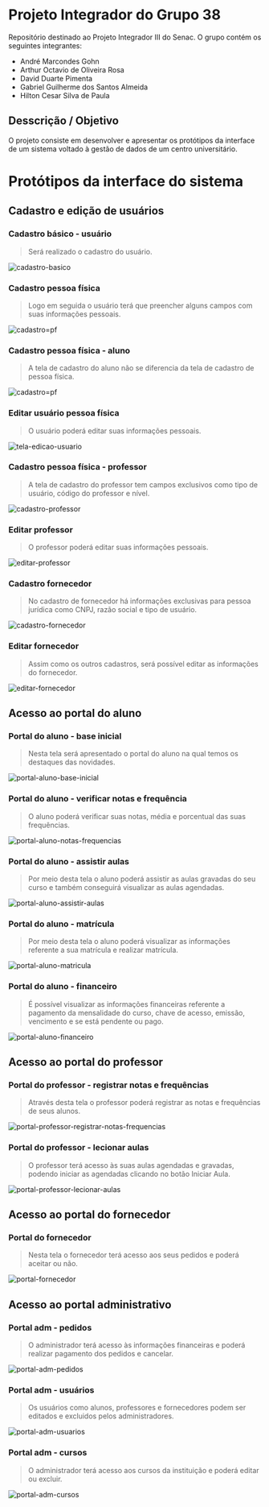 # Projeto Integrador do Grupo 38
Repositório destinado ao Projeto Integrador III do Senac. O grupo contém os seguintes integrantes:

- André Marcondes Gohn
- Arthur Octavio de Oliveira Rosa
- David Duarte Pimenta
- Gabriel Guilherme dos Santos Almeida
- Hilton Cesar Silva de Paula

## Desscrição / Objetivo
O projeto consiste em desenvolver e apresentar os protótipos da interface de um sistema voltado à gestão de dados de um centro universitário.


# Protótipos da interface do sistema


## Cadastro e edição de usuários

### Cadastro básico - usuário

> Será realizado o cadastro do usuário.

![cadastro-basico](https://github.com/david-duartep/Projeto-Integrador-Grupo-38/assets/160237872/5b4afc8d-a2b1-41a8-b906-1f263a672680)


### Cadastro pessoa física

> Logo em seguida o usuário terá que preencher alguns campos com suas informações pessoais.

![cadastro=pf](https://github.com/david-duartep/Projeto-Integrador-Grupo-38/assets/160237872/88b2292e-d7dc-4396-8113-712b81fdd056)


### Cadastro pessoa física - aluno

> A tela de cadastro do aluno não se diferencia da tela de cadastro de pessoa física.

![cadastro=pf](https://github.com/david-duartep/Projeto-Integrador-Grupo-38/assets/160237872/69e715b5-ce87-4d1b-950a-c98be613f0fb)


### Editar usuário pessoa física

> O usuário poderá editar suas informações pessoais.

![tela-edicao-usuario](https://github.com/david-duartep/Projeto-Integrador-Grupo-38/assets/160237872/727fe586-20aa-4fa8-b307-137626550598)


### Cadastro pessoa física - professor

> A tela de cadastro do professor tem campos exclusivos como tipo de usuário, código do professor e nível.

![cadastro-professor](https://github.com/david-duartep/Projeto-Integrador-Grupo-38/assets/160237872/cb6b93f7-cb65-4757-beaf-b5cd6967ef12)


### Editar professor

> O professor poderá editar suas informações pessoais.

![editar-professor](https://github.com/david-duartep/Projeto-Integrador-Grupo-38/assets/160237872/41282b1e-9c30-479b-b8a9-d0bc278afe72)


### Cadastro fornecedor

> No cadastro de fornecedor há informações exclusivas para pessoa jurídica como CNPJ, razão social e tipo de usuário.

![cadastro-fornecedor](https://github.com/david-duartep/Projeto-Integrador-Grupo-38/assets/160237872/8c7b765b-4f0e-4da7-8a85-d567b05995fa)


### Editar fornecedor

> Assim como os outros cadastros, será possível editar as informações do fornecedor.

![editar-fornecedor](https://github.com/david-duartep/Projeto-Integrador-Grupo-38/assets/160237872/36863763-c37e-4128-9dee-01ce98bc8d59)


## Acesso ao portal do aluno

### Portal do aluno - base inicial

> Nesta tela será apresentado o portal do aluno na qual temos os destaques das novidades.

![portal-aluno-base-inicial](https://github.com/david-duartep/Projeto-Integrador-Grupo-38/assets/160237872/082535b7-9c49-4dbc-a7d7-4ca914a02049)


### Portal do aluno - verificar notas e frequência

> O aluno poderá verificar suas notas, média e porcentual das suas frequências.

![portal-aluno-notas-frequencias](https://github.com/david-duartep/Projeto-Integrador-Grupo-38/assets/160237872/f43f61fa-bde8-4e60-96e5-9be9830e9e40)


### Portal do aluno - assistir aulas

> Por meio desta tela o aluno poderá assistir as aulas gravadas do seu curso e também conseguirá visualizar as aulas agendadas.

![portal-aluno-assistir-aulas](https://github.com/david-duartep/Projeto-Integrador-Grupo-38/assets/160237872/3d4b58a4-2e23-4a1b-ace3-5882df1c57cf)


### Portal do aluno - matrícula

> Por meio desta tela o aluno poderá visualizar as informações referente a sua matrícula e realizar matrícula.

![portal-aluno-matricula](https://github.com/david-duartep/Projeto-Integrador-Grupo-38/assets/160237872/f12bd43c-8bc7-48a7-8b60-eda1f4da532a)


### Portal do aluno - financeiro

> É possível visualizar as informações financeiras referente a pagamento da mensalidade do curso, chave de acesso, emissão, vencimento e se está pendente ou pago.

![portal-aluno-financeiro](https://github.com/david-duartep/Projeto-Integrador-Grupo-38/assets/160237872/2c08fd24-9e35-4e6a-93bc-4642f15bd6be)


## Acesso ao portal do professor

### Portal do professor - registrar notas e frequências

> Através desta tela o professor poderá registrar as notas e frequências de seus alunos.

![portal-professor-registrar-notas-frequencias](https://github.com/david-duartep/Projeto-Integrador-Grupo-38/assets/160237872/67700a7b-51b4-44ee-8d0e-dc2f442c3377)


### Portal do professor - lecionar aulas

> O professor terá acesso às suas aulas agendadas e gravadas, podendo iniciar as agendadas clicando no botão Iniciar Aula.

![portal-professor-lecionar-aulas](https://github.com/david-duartep/Projeto-Integrador-Grupo-38/assets/160237872/4b407c22-cd10-46f4-8174-524f8b98c1a6)


## Acesso ao portal do fornecedor

### Portal do fornecedor

> Nesta tela o fornecedor terá acesso aos seus pedidos e poderá aceitar ou não.

![portal-fornecedor](https://github.com/david-duartep/Projeto-Integrador-Grupo-38/assets/160237872/03729209-0643-419b-a573-f747657152e4)


## Acesso ao portal administrativo

### Portal adm - pedidos

> O administrador terá acesso às informações financeiras e poderá realizar pagamento dos pedidos e cancelar.

![portal-adm-pedidos](https://github.com/david-duartep/Projeto-Integrador-Grupo-38/assets/160237872/d219dec6-d89d-4303-bc7f-b36c2f9abd33)


### Portal adm - usuários

> Os usuários como alunos, professores e fornecedores podem ser editados e excluidos pelos administradores.

![portal-adm-usuarios](https://github.com/david-duartep/Projeto-Integrador-Grupo-38/assets/160237872/ce7ad6c5-820e-4938-8609-b1e981a2921f)


### Portal adm - cursos

> O administrador terá acesso aos cursos da instituição e poderá editar ou excluir.

![portal-adm-cursos](https://github.com/david-duartep/Projeto-Integrador-Grupo-38/assets/160237872/c609f081-fe86-4773-a5b4-6afaa80702b2)
